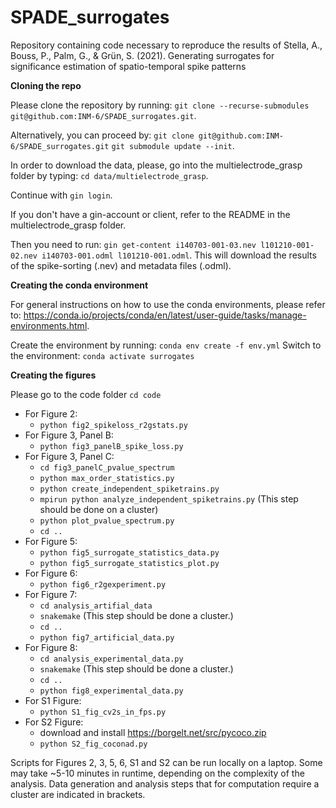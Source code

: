 # SPADE_surrogates
Repository containing code necessary to reproduce the results of Stella, A., Bouss, P., Palm, G., &amp; Grün, S. (2021). Generating surrogates for significance estimation of spatio-temporal spike patterns

**Cloning the repo**

Please clone the repository by running:
`git clone --recurse-submodules git@github.com:INM-6/SPADE_surrogates.git`.

Alternatively, you can proceed by:
`git clone git@github.com:INM-6/SPADE_surrogates.git`
`git submodule update --init`.


In order to download the data, please, go into the multielectrode_grasp folder 
by typing:
`cd data/multielectrode_grasp`.

Continue with `gin login`.

If you don't have a gin-account or client, refer to the README in the multielectrode_grasp folder.

Then you need to run:
`gin get-content i140703-001-03.nev l101210-001-02.nev i140703-001.odml l101210-001.odml`. This will download the
results of the spike-sorting (.nev) and metadata files (.odml). 

**Creating the conda environment**

For general instructions on how to use the conda environments, please refer to:
https://conda.io/projects/conda/en/latest/user-guide/tasks/manage-environments.html. 

Create the environment by running: `conda env create -f env.yml`
Switch to the environment: `conda activate surrogates`


**Creating the figures**

Please go to the code folder `cd code`
- For Figure 2:
  - `python fig2_spikeloss_r2gstats.py`
- For Figure 3, Panel B: 
  - `python fig3_panelB_spike_loss.py`
- For Figure 3, Panel C:
  - `cd fig3_panelC_pvalue_spectrum`
  - `python max_order_statistics.py`
  - `python create_independent_spiketrains.py`
  - `mpirun python analyze_independent_spiketrains.py` (This step should be done on a cluster)
  - `python plot_pvalue_spectrum.py`
  - `cd ..`
- For Figure 5:
  - `python fig5_surrogate_statistics_data.py`
  - `python fig5_surrogate_statistics_plot.py`
- For Figure 6:
  - `python fig6_r2gexperiment.py`
- For Figure 7:
  - `cd analysis_artifial_data`
  - `snakemake`  (This step should be done a cluster.)
  - `cd ..`
  - `python fig7_artificial_data.py`
- For Figure 8:
  - `cd analysis_experimental_data.py`
  - `snakemake`  (This step should be done a cluster.)
  - `cd ..`
  - `python fig8_experimental_data.py`
- For S1 Figure:
  - `python S1_fig_cv2s_in_fps.py`
- For S2 Figure:
  - download and install  https://borgelt.net/src/pycoco.zip 
  - `python S2_fig_coconad.py`
  
Scripts for Figures 2, 3, 5, 6, S1 and S2 can be run locally on a laptop. Some
may take ~5-10 minutes in runtime, depending on the complexity of the analysis.
Data generation and analysis steps that for computation require a cluster are
indicated in brackets.